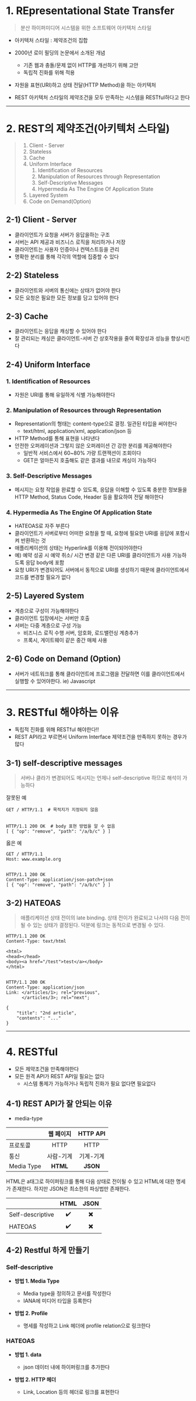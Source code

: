 # 1. REpresentational State Transfer

> 분산 하이퍼미디어 시스템을 위한 소프트웨어 아키텍처 스타일

- 아키텍처 스타일 : 제약조건의 집합

- 2000년 로이 필딩의 논문에서 소개된 개념
  - 기존 웹과 충돌/문제 없이 HTTP를 개선하기 위해 고안
  - 독립적 진화를 위해 적용
- 자원을 표현(URI)하고 상태 전달(HTTP Method)을 하는 아키텍처
- REST 아키텍처 스타일의 제약조건을 모두 만족하는 시스템을 RESTful하다고 한다



<hr>



# 2. REST의 제약조건(아키텍처 스타일)

> 1. Client - Server
> 2. Stateless
> 3. Cache
> 4. Uniform Interface
>    1. Identification of Resources
>    2. Manipulation of Resources through Representation
>    3. Self-Descriptive Messages
>    4. Hypermedia As The Engine Of Application State
> 5. Layered System
> 6. Code on Demand(Option)



## 2-1) Client - Server

- 클라이언트가 요청을 서버가 응답을하는 구조
- 서버는 API 제공과 비즈니스 로직을 처리하거나 저장
- 클라이언트는 사용자 인증이나 컨텍스트등을 관리
- 명확한 분리를 통해 각각의 역할에 집중할 수 있다



## 2-2) Stateless

- 클라이언트와 서버의 통신에는 상태가 없어야 한다 
- 모든 요청은 필요한 모든 정보를 담고 있어야 한다



## 2-3) Cache

- 클라이언트는 응답을 캐싱할 수 있어야 한다
- 잘 관리되는 캐싱은 클라이언트-서버 간 상호작용을 줄여 확장성과 성능을 향상시킨다



## 2-4) Uniform Interface

### 1. Identification of Resources

- 자원은 URI를 통해 유일하게 식별 가능해야한다

### 2. Manipulation of Resources through Representation

- Representation의 형태는 content-type으로 결정. 일관된 타입을 써야한다
  - text/html, application/xml, application/json 등
- HTTP Method를 통해 표현을 나타낸다
- 안전한 오퍼레이션과 그렇지 않은 오퍼레이션 간 강한 분리를 제공해야한다 
  - 일반적 서비스에서 60~80% 가량 트랜잭션이 조회이다
  - GET은 얼마든지 호출해도 같은 결과를 내므로 캐싱이 가능하다 

### 3. Self-Descriptive Messages

- 메시지는 요청 작업을 완료할 수 있도록, 응답을 이해할 수 있도록 충분한 정보들을 HTTP Method, Status Code, Header 등을 활요하여 전달 해야한다 

### 4. Hypermedia As The Engine Of Application State

- HATEOAS로 자주 부른다
- 클라이언트가 서버로부터 어떠한 요청을 할 때, 요청에 필요한 URI를 응답에 포함시켜 반환하는 것
- 애플리케이션의 상태는 Hyperlink를 이용해 전이되어야한다
- 예) 예약 성공 시 예약 취소/ 시간 변경 같은 다른 URI를 클라이언트가 사용 가능하도록 응답 body에 포함
- 요청 URI가 변경되어도 서버에서 동적으로 URI를 생성하기 때문에 클라이언트에서 코드를 변경할 필요가 없다



## 2-5) Layered System

- 계층으로 구성이 가능해야한다
- 클라이언트 입장에서는 서버만 호출
- 서버는 다중 계층으로 구성 가능
  - 비즈니스 로직 수행 서버, 암호화, 로드밸런싱 계층추가
  - 프록시, 게이트웨이 같은 중간 매체 사용 



## 2-6) Code on Demand (Option)

- 서버가 네트워크를 통해 클라이언트에 프로그램을 전달하면 이를 클라이언트에서 실행할 수 있어야한다. ie) Javascript



<hr>



# 3. RESTful 해야하는 이유

- 독립적 진화를 위해 RESTful 해야한다!!
- REST API라고 부르면서 Uniform Interface 제약조건을 만족하지 못하는 경우가 많다



## 3-1) self-descriptive messages

> 서버나 클라가 변경되어도 메시지는 언제나 self-descriptive 하므로 해석이 가능하다

잘못된 예

```
GET / HTTP/1.1  # 목적지가 지정되지 않음


HTTP/1.1 200 OK  # body 표현 방법을 알 수 없음
[ { "op": "remove", "path": "/a/b/c" } ]
```

옳은 예

```
GET / HTTP/1.1
Host: www.example.org


HTTP/1.1 200 OK
Content-Type: application/json-patch+json
[ { "op": "remove", "path": "/a/b/c" } ]
```



## 3-2) HATEOAS

> 애플리케이션 상태 전이의 late binding. 상태 전이가 완료되고 나서야 다음 전이될 수 있는 상태가 결정된다. 덕분에 링크는 동적으로 변경될 수 있다.

```
HTTP/1.1 200 OK
Content-Type: text/html

<html>
<head></head>
<body><a href="/test">test</a></body>
</html>


HTTP/1.1 200 OK
Content-Type: application/json
Link: </articles/1>; rel="previous",
      </articles/3>; rel="next";
      
{
    "title": "2nd article",
    "contents": "..."
}
```



<hr>



# 4. RESTful

- 모든 제약조건을 만족해야한다
- 모든 원격 API가 REST API일 필요는 없다
  - 시스템 통제가 가능하거나 독립적 진화가 필요 없다면 필요없다



## 4-1) REST API가 잘 안되는 이유

- media-type

|            | 웹 페이지 | HTTP API  |
| :--------- | :-------: | :-------: |
| 프로토콜   |   HTTP    |   HTTP    |
| 통신       | 사람-기계 | 기계-기계 |
| Media Type | **HTML**  | **JSON**  |

HTML은 a태그로 하이퍼링크를 통해 다음 상태로 전이될 수 있고 HTML에 대한 명세가 존재한다. 하지만 JSON은 최소한의 파싱법만 존재한다.

|                  | HTML | JSON |
| :--------------- | :--: | :--: |
| Self-descriptive |  ✔️   |  ✖️   |
| HATEOAS          |  ✔️   |  ✖️   |



## 4-2) Restful 하게 만들기

### Self-descriptive

- **방법 1. Media Type**
  - Media type을 정의하고 문서를 작성한다
  - IANA에 미디어 타입을 등록한다

- **방법 2. Profile**
  - 명세를 작성하고 Link 헤더에 profile relation으로 링크한다 

### HATEOAS

- **방법 1. data**
  - json 데이터 내에 하이퍼링크를 추가한다

- **방법 2. HTTP 헤더**
  - Link, Location 등의 헤더로 링크를 표현한다

